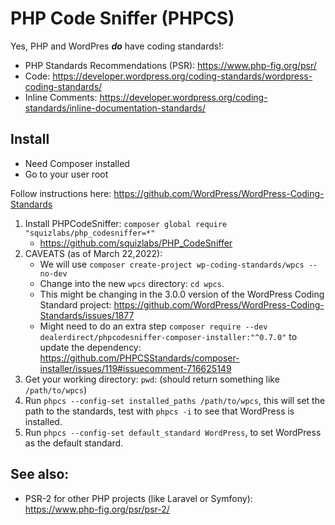 # PHP Code Sniffer (PHPCS)
Yes, PHP and WordPres ***do*** have coding standards!:
- PHP Standards Recommendations (PSR): https://www.php-fig.org/psr/
- Code: https://developer.wordpress.org/coding-standards/wordpress-coding-standards/
- Inline Comments: https://developer.wordpress.org/coding-standards/inline-documentation-standards/

## Install
- Need Composer installed
- Go to your user root

Follow instructions here: https://github.com/WordPress/WordPress-Coding-Standards
1. Install PHPCodeSniffer: `composer global require "squizlabs/php_codesniffer=*"`
    - https://github.com/squizlabs/PHP_CodeSniffer
2. CAVEATS (as of March 22,2022):
    - We will use `composer create-project wp-coding-standards/wpcs --no-dev`
    - Change into the new `wpcs` directory: `cd wpcs`.
    - This might be changing in the 3.0.0 version of the WordPress Coding Standard project: https://github.com/WordPress/WordPress-Coding-Standards/issues/1877
    - Might need to do an extra step `composer require --dev dealerdirect/phpcodesniffer-composer-installer:"^0.7.0"` to update the dependency: https://github.com/PHPCSStandards/composer-installer/issues/119#issuecomment-716625149
3. Get your working directory: `pwd`: (should return something like `/path/to/wpcs`)
4. Run `phpcs --config-set installed_paths /path/to/wpcs`, this will set the path to the standards, test with `phpcs -i` to see that WordPress is installed.
5. Run `phpcs --config-set default_standard WordPress`, to set WordPress as the default standard.

## See also:
- PSR-2 for other PHP projects (like Laravel or Symfony): https://www.php-fig.org/psr/psr-2/